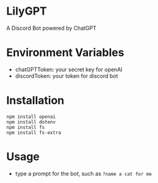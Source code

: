 # LilyGPT
A Discord Bot powered by ChatGPT

# Environment Variables
- chatGPTToken: your secret key for openAI
- discordToken: your token for discord bot

# Installation
```npm install discord.js
npm install openai
npm install dotenv
npm install fs
npm install fs-extra
```

# Usage
- type a prompt for the bot, such as ```?name a cat for me```
